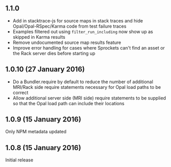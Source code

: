 ## 1.1.0

* Add in stacktrace-js for source maps in stack traces and hide Opal/Opal-RSpec/Karma code from test failure traces
* Examples filtered out using `filter_run_including` now show up as skipped in Karma results
* Remove undocumented source map results feature
* Improve error handling for cases where Sprockets can't find an asset or the Rack server dies before starting up

## 1.0.10 (27 January 2016)

* Do a Bundler.require by default to reduce the number of additional MRI/Rack side require statements necessary for Opal load paths to be correct
* Allow additional server side (MRI side) require statements to be supplied so that the Opal load path can include their
locations

## 1.0.9 (15 January 2016)

Only NPM metadata updated

## 1.0.8 (15 January 2016)

Initial release
